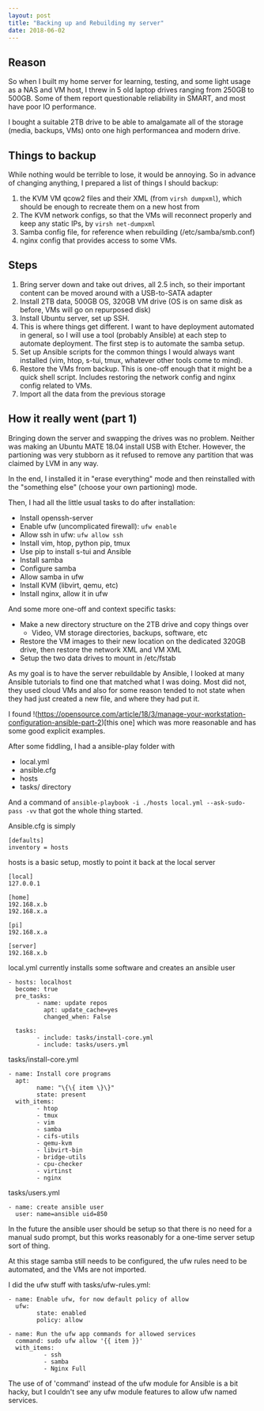 ```yaml
---
layout: post
title: "Backing up and Rebuilding my server"
date: 2018-06-02
---
```

## Reason
So when I built my home server for learning, testing, and some light usage as a NAS and VM host, I threw in 5 old laptop drives ranging from 250GB to 500GB. Some of them report questionable reliability in SMART, and most have poor IO performance.

I bought a suitable 2TB drive to be able to amalgamate all of the storage (media, backups, VMs) onto one high performancea and modern drive.

## Things to backup
While nothing would be terrible to lose, it would be annoying. So in advance of changing anything, I prepared a list of things I should backup:
1. the KVM VM qcow2 files and their XML (from `virsh dumpxml`), which should be enough to recreate them on a new host from
2. The KVM network configs, so that the VMs will reconnect properly and keep any static IPs, by `virsh net-dumpxml`
3. Samba config file, for reference when rebuilding (/etc/samba/smb.conf)
4. nginx config that provides access to some VMs.

## Steps
1. Bring server down and take out drives, all 2.5 inch, so their important content can be moved around with a USB-to-SATA adapter
2. Install 2TB data, 500GB OS, 320GB VM drive (OS is on same disk as before, VMs will go on repurposed disk)
3. Install Ubuntu server, set up SSH.
4. This is where things get different. I want to have deployment automated in general, so I will use a tool (probably Ansible) at each step to automate deployment. The first step is to automate the samba setup.
5. Set up Ansible scripts for the common things I would always want installed (vim, htop, s-tui, tmux, whatever other tools come to mind).
6. Restore the VMs from backup. This is one-off enough that it might be a quick shell script. Includes restoring the network config and nginx config related to VMs.
7. Import all the data from the previous storage

## How it really went (part 1)
Bringing down the server and swapping the drives was no problem. Neither was making an Ubuntu MATE 18.04 install USB with Etcher. However, the partioning was very stubborn as it refused to remove any partition that was claimed by LVM in any way.

In the end, I installed it in "erase everything" mode and then reinstalled with the "something else" (choose your own partioning) mode.

Then, I had all the little usual tasks to do after installation:
- Install openssh-server
- Enable ufw (uncomplicated firewall): `ufw enable`
- Allow ssh in ufw: `ufw allow ssh`
- Install vim, htop, python pip, tmux
- Use pip to install s-tui and Ansible
- Install samba
- Configure samba
- Allow samba in ufw
- Install KVM (libvirt, qemu, etc)
- Install nginx, allow it in ufw


And some more one-off and context specific tasks:
- Make a new directory structure on the 2TB drive and copy things over
    - Video, VM storage directories, backups, software, etc
- Restore the VM images to their new location on the dedicated 320GB drive, then restore the network XML and VM XML
- Setup the two data drives to mount in /etc/fstab

As my goal is to have the server rebuildable by Ansible, I looked at many Ansible tutorials to find one that matched what I was doing. Most did not, they used cloud VMs and also for some reason tended to not state when they had just created a new file, and where they had put it. 

I found !(https://opensource.com/article/18/3/manage-your-workstation-configuration-ansible-part-2)[this one] which was more reasonable and has some good explicit examples.

After some fiddling, I had a ansible-play folder with
- local.yml
- ansible.cfg
- hosts
- tasks/ directory

And a command of `ansible-playbook -i ./hosts local.yml --ask-sudo-pass -vv` that got the whole thing started.

Ansible.cfg is simply

    [defaults]
    inventory = hosts

hosts is a basic setup, mostly to point it back at the local server

    [local]
    127.0.0.1

    [home]
    192.168.x.b
    192.168.x.a

    [pi]
    192.168.x.a

    [server]
    192.168.x.b

local.yml currently installs some software and creates an ansible user

    - hosts: localhost
      become: true
      pre_tasks:
            - name: update repos
              apt: update_cache=yes
              changed_when: False

      tasks:
            - include: tasks/install-core.yml
            - include: tasks/users.yml

tasks/install-core.yml

    - name: Install core programs
      apt: 
            name: "\{\{ item \}\}" 
            state: present
      with_items:
            - htop
            - tmux
            - vim
            - samba
            - cifs-utils
            - qemu-kvm
            - libvirt-bin
            - bridge-utils
            - cpu-checker
            - virtinst
            - nginx

tasks/users.yml

    - name: create ansible user
      user: name=ansible uid=850



In the future the ansible user should be setup so that there is no need for a manual sudo prompt, but this works reasonably for a one-time server setup sort of thing.

At this stage samba still needs to be configured, the ufw rules need to be automated, and the VMs are not imported.

I did the ufw stuff with tasks/ufw-rules.yml:

    - name: Enable ufw, for now default policy of allow
      ufw:
            state: enabled
            policy: allow

    - name: Run the ufw app commands for allowed services
      command: sudo ufw allow '{{ item }}'
      with_items:
              - ssh
              - samba
              - Nginx Full

The use of of 'command' instead of the ufw module for Ansible is a bit hacky, but I couldn't see any ufw module features to allow ufw named services.


